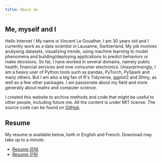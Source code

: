 ```yaml
---
title: About me
---
```


## Me, myself and I


Hello Internet ! My name is Vincent Le Goualher, I am 30 years old and I currently work as a data scientist in Lausanne, Switzerland. My job involves analysing datasets, visualizing trends, using machine learning to model phenomena and building/deploying applications to predict behaviors or make decisions. So far, I have worked in several domains, namely public health, financial services and now consumer electronics. Unsurprinsingly, I am a heavy user of Python tools such as pandas, PyTorch, PySpark and many others. But I am also a big fan of R's Tidyverse, ggplot2 and Shiny, as well as a few other packages. I am passionate about my field and more generally about maths and computer science.  

I created this website to archive methods and code that might be useful to other people, including future me. All the content is under MIT license. The source code can be found on [GitHub](https://github.com/datatrigger).

## Resume

My resume is available below, both in English and French. Download may take up to a minute.

* [Resume (EN)](/doc/resume_en_vincent_le_goualher.pdf)  
* [Resume (FR)](/doc/cv_fr_vincent_le_goualher.pdf)
